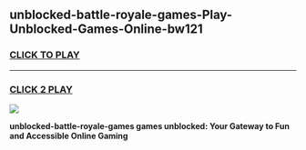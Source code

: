 
## unblocked-battle-royale-games-Play-Unblocked-Games-Online-bw121
<h3>
<a href="https://premium76.site?title=unblocked-battle-royale-games&ref=24A">CLICK TO PLAY</a></h3>
<hr>

<h3>
<a href="https://premium76.site?title=unblocked-battle-royale-games&ref=24A">CLICK 2 PLAY</a>
  
</h3>

<a href="https://premium76.site?title=unblocked-battle-royale-games&ref=24A"><img src="https://clearcache.store/games.png"></a>


**unblocked-battle-royale-games games unblocked: Your Gateway to Fun and Accessible Online Gaming**

